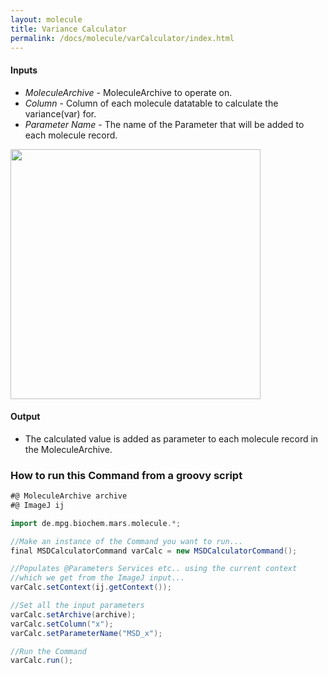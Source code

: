 ```yaml
---
layout: molecule
title: Variance Calculator
permalink: /docs/molecule/varCalculator/index.html
---
```


#### Inputs

 * _MoleculeArchive_ - MoleculeArchive to operate on.
 * _Column_ - Column of each molecule datatable to calculate the variance(var) for.
 * _Parameter Name_ - The name of the Parameter that will be added to each molecule record.

<img align='center' src='{{site.baseurl}}/docs/molecule/img/img1.png' width='400' />

#### Output

* The calculated value is added as parameter to each molecule record in the MoleculeArchive.


### How to run this Command from a groovy script

```groovy
#@ MoleculeArchive archive
#@ ImageJ ij

import de.mpg.biochem.mars.molecule.*;

//Make an instance of the Command you want to run...
final MSDCalculatorCommand varCalc = new MSDCalculatorCommand();

//Populates @Parameters Services etc.. using the current context
//which we get from the ImageJ input...
varCalc.setContext(ij.getContext());

//Set all the input parameters
varCalc.setArchive(archive);
varCalc.setColumn("x");
varCalc.setParameterName("MSD_x");

//Run the Command
varCalc.run();
```
